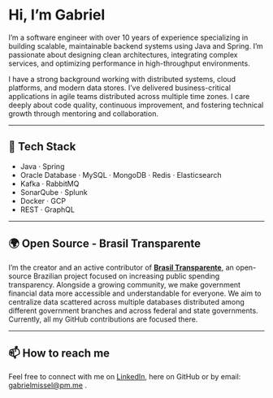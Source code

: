 # Hi, I’m Gabriel

I’m a software engineer with over 10 years of experience specializing in building scalable, maintainable backend systems using Java and Spring. I’m passionate about designing clean architectures, integrating complex services, and optimizing performance in high-throughput environments.

I have a strong background working with distributed systems, cloud platforms, and modern data stores. I’ve delivered business-critical applications in agile teams distributed across multiple time zones. I care deeply about code quality, continuous improvement, and fostering technical growth through mentoring and collaboration.

---

## 🔧 Tech Stack

- Java · Spring  
- Oracle Database · MySQL · MongoDB · Redis · Elasticsearch  
- Kafka · RabbitMQ  
- SonarQube · Splunk  
- Docker · GCP  
- REST · GraphQL

---

## 🌍 Open Source - Brasil Transparente

I’m the creator and an active contributor of [**Brasil Transparente**](https://github.com/brasil-transparente), an open-source Brazilian project focused on increasing public spending transparency. Alongside a growing community, we make government financial data more accessible and understandable for everyone. We aim to centralize data scattered across multiple databases distributed among different government branches and across federal and state governments. Currently, all my GitHub contributions are focused there.

---


## 📫 How to reach me

Feel free to connect with me on [LinkedIn](https://www.linkedin.com/in/gabrielmissel/), here on GitHub or by email: gabrielmissel@pm.me .
